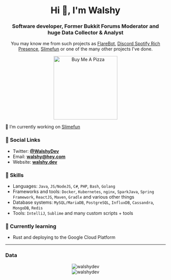 <h1 align="center">Hi 👋, I'm Walshy</h1>
<h3 align="center">Software developer, Former Bukkit Forums Moderator and huge Data Collector  & Analyst</h3>
<p align="center">You may know me from such projects as <a href="https://github.com/FlareBot/FlareBot">FlareBot</a>, <a href="https://github.com/WalshyDev/Discord-Spotify-RPC">Discord Spotify Rich Presence</a>, <a href="https://github.com/Slimefun">Slimefun</a> or one of the many other projects I've done.</p>

<p align="center"><a href="https://buymeacoff.ee/walshy" target="_blank"><img src="https://cdn.buymeacoffee.com/buttons/default-orange.png" alt="Buy Me A Pizza" style="width: 200px !important"></a></p>

🔭 I’m currently working on [Slimefun](https://github.com/TheBusyBiscuit/Slimefun4)

### :compass: Social Links
* Twitter: [**@WalshyDev**](https://twitter.com/WalshyDev)
* Email: [**walshy@hey.com**](mailto:walshy@hey.com)
* Website: [**walshy.dev**](https://walshy.dev)

### :wrench: Skills
* Languages: `Java`, `JS/NodeJS`, `C#`, `PHP`, `Bash`, `Golang`
* Frameworks and tools: `Docker`, `Kubernetes`, `nginx`, `SparkJava`, `Spring Framework`, `ReactJS`, `Maven`, `Gradle` and various other things
* Database systems: `MySQL/MariaDB`, `PostgreSQL`, `InfluxDB`, `Cassandra`, `MongoDB`, `Redis`
* Tools: `IntelliJ`, `Sublime` and many custom scripts + tools

### :book: Currently learning
* Rust and deploying to the Google Cloud Platform

<hr>

### Data
<p align="center">
  <img src="https://komarev.com/ghpvc/?username=walshydev" alt="walshydev" />
  <br />
  <img src="https://github-readme-stats.vercel.app/api?username=walshydev&show_icons=true" alt="walshydev" />
</p>

